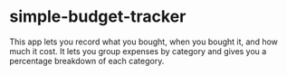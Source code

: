 # simple-budget-tracker
This app lets you record what you bought, when you bought it, and how much it cost. It lets you group expenses by category and gives you a percentage breakdown of each category.
